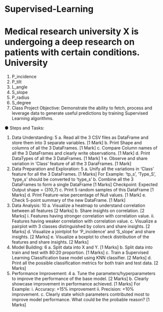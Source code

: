 # Supervised-Learning
# Medical research university X is undergoing a deep research on patients with certain conditions. University
<!-- has an internal AI team. Due to confidentiality the patient’s details and the conditions are masked by the
client by providing different datasets to the AI team for developing a AIML model which can predict the
condition of the patient depending on the received test results.
Data Description:
The data consists of biomechanics features of the patients according to their current conditions. Each patient
is represented in the data set by six biomechanics attributes derived from the shape and orientation of the
condition to their body part. -->
1. P_incidence
2. P_tilt
3. L_angle
4. S_slope
5. P_radius
6. S_degree
7. Class
Project Objective:
Demonstrate the ability to fetch, process and leverage data to generate useful predictions by training
Supervised Learning algorithms.

● Steps and Tasks:
1. Data Understanding: 5
a. Read all the 3 CSV files as DataFrame and store them into 3 separate variables. [1 Mark]
b. Print Shape and columns of all the 3 DataFrames. [1 Mark]
c. Compare Column names of all the 3 DataFrames and clearly write observations. [1 Mark]
d. Print DataTypes of all the 3 DataFrames. [1 Mark] 1
e. Observe and share variation in ‘Class’ feature of all the 3 DaraFrames. [1 Mark]
2. Data Preparation and Exploration: 5
a. Unify all the variations in ‘Class’ feature for all the 3 DataFrames. [1 Marks]
For Example: ‘tp_s’, ‘Type_S’, ‘type_s’ should be converted to ‘type_s’
b. Combine all the 3 DataFrames to form a single DataFrame [1 Marks]
Checkpoint: Expected Output shape = (310,7)
c. Print 5 random samples of this DataFrame [1 Marks]
d. Print Feature-wise percentage of Null values. [1 Mark]
e. Check 5-point summary of the new DataFrame. [1 Mark]
3. Data Analysis: 10
a. Visualize a heatmap to understand correlation between all features [2 Marks]
b. Share insights on correlation. [2 Marks]
i. Features having stronger correlation with correlation value.
ii. Features having weaker correlation with correlation value.
c. Visualize a pairplot with 3 classes distinguished by colors and share insights. [2 Marks]
d. Visualize a jointplot for ‘P_incidence’ and ‘S_slope’ and share insights. [2 Marks]
e. Visualize a boxplot to check distribution of the features and share insights. [2 Marks]
4. Model Building: 6
a. Split data into X and Y. [1 Marks]
b. Split data into train and test with 80:20 proportion. [1 Marks]
c. Train a Supervised Learning Classification base model using KNN classifier. [2 Marks]
d. Print all the possible classification metrics for both train and test data. [2 Marks]
5. Performance Improvement: 4
a. Tune the parameters/hyperparameters to improve the performance of the base model. [2 Marks]
b. Clearly showcase improvement in performance achieved. [1 Marks]
For Example:
i. Accuracy: +15% improvement
ii. Precision: +10% improvement.
c. Clearly state which parameters contributed most to improve model performance.
What could be the probable reason? [1 Marks]
